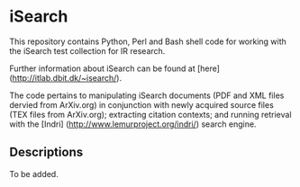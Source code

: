# iSearch
This repository contains Python, Perl and Bash shell code for working with the iSearch test collection for IR research. 

Further information about iSearch can be found at [here] (http://itlab.dbit.dk/~isearch/).

The code pertains to manipulating iSearch documents (PDF and XML files dervied from ArXiv.org) in conjunction with newly acquired source files (TEX files from ArXiv.org); extracting citation contexts; and running retrieval with the [Indri] (http://www.lemurproject.org/indri/) search engine.


## Descriptions
To be added.
